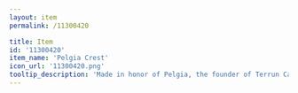 ```yaml
---
layout: item
permalink: /11300420

title: Item
id: '11300420'
item_name: 'Pelgia Crest'
icon_url: '11300420.png'
tooltip_description: 'Made in honor of Pelgia, the founder of Terrun Calibre.'
---
```

